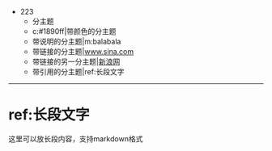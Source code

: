 - 223
	- 分主题
	- c:#1890ff|带颜色的分主题
	- 带说明的分主题|m:balabala
	- 带链接的分主题|www.sina.com
	- 带链接的另一分主题|[新浪网](www.sina.com)
	- 带引用的分主题|ref:长段文字

***
# ref:长段文字
这里可以放长段内容，支持markdown格式